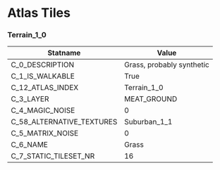 

# Atlas Tiles





### Terrain_1_0
| Statname | Value | 
|  --  |  --  | 
| C_0_DESCRIPTION | Grass, probably synthetic | 
| C_1_IS_WALKABLE | True | 
| C_12_ATLAS_INDEX | Terrain_1_0 | 
| C_3_LAYER | MEAT_GROUND | 
| C_4_MAGIC_NOISE | 0 | 
| C_58_ALTERNATIVE_TEXTURES | Suburban_1_1 | 
| C_5_MATRIX_NOISE | 0 | 
| C_6_NAME | Grass | 
| C_7_STATIC_TILESET_NR | 16 | 

